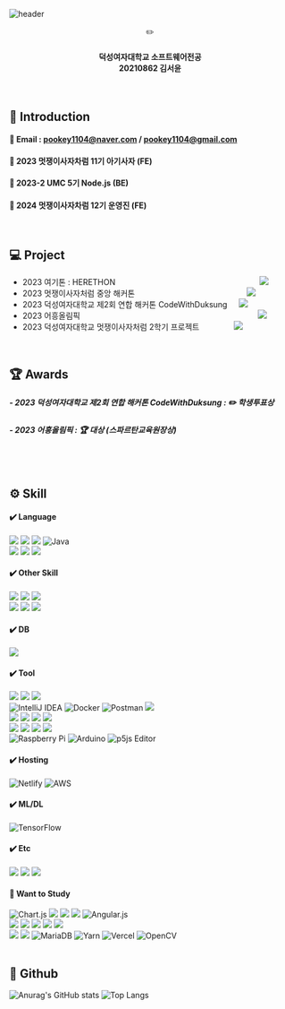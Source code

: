 
![header](https://capsule-render.vercel.app/api?type=waving&color=0:dfd3e4,100:9fd7d3&height=200&section=header&text=SeoYoon's%20Github&fontSize=45&fontAlign=26&fontAlignY=36)

<div align="center">
✏️<br>
<h4>덕성여자대학교 소프트웨어전공<br>
20210862 김서윤</h4>
</div>
<br>

## 📒 Introduction
#### 📌 Email : pookey1104@naver.com / pookey1104@gmail.com
#### 📌 2023 멋쟁이사자차럼 11기 아기사자 (FE)
#### 📌 2023-2 UMC 5기 Node.js (BE)
#### 📌 2024 멋쟁이사자차럼 12기 운영진 (FE)
<br>

## 💻 Project
- 2023 여기톤 : HERETHON⠀⠀⠀⠀⠀⠀⠀⠀⠀⠀⠀⠀⠀⠀⠀⠀⠀ ⠀⠀⠀ ⠀⠀     ⠀⠀<a href="https://github.com/pookey1104/Herethon-1.git"><img src="https://img.shields.io/badge/ANDO-1C4747?style=badge&logo=github&logoColor=white"></a>
- 2023 멋쟁이사자처럼 중앙 해커톤⠀⠀⠀⠀⠀⠀⠀⠀⠀ ⠀ ⠀ ⠀⠀⠀⠀⠀⠀  ⠀<a href="https://github.com/pookey1104/Savior.git"><img src="https://img.shields.io/badge/Savior-412E27?style=badge&logo=github&logoColor=white"></a>
- 2023 덕성여자대학교 제2회 연합 해커톤 CodeWithDuksung⠀⠀<a href="https://github.com/pookey1104/2023-CodeWithDS-04.git"><img src="https://img.shields.io/badge/졸업을도와조-8F183E?style=badge&logo=github&logoColor=white"></a>
- 2023 어흥올림픽⠀⠀⠀⠀⠀⠀⠀⠀⠀⠀⠀⠀⠀⠀⠀⠀ ⠀ ⠀ ⠀ ⠀ ⠀ ⠀⠀⠀ ⠀⠀     ⠀⠀<a href="https://github.com/pookey1104/AHEUNGTHON_Team_5.git"><img src="https://img.shields.io/badge/Teaming-297FFF?style=badge&logo=github&logoColor=white"></a>
- 2023 덕성여자대학교 멋쟁이사자처럼 2학기 프로젝트⠀⠀⠀⠀⠀⠀<a href="(https://github.com/pookey1104/ToTree.git"><img src="https://img.shields.io/badge/ToTree-465C38?style=badge&logo=github&logoColor=white"></a>
<br>

## 🏆 Awards
##### - 2023 덕성여자대학교 제2회 연합 해커톤 CodeWithDuksung : ✏️ 학생투표상
##### - 2023 어흥올림픽 : 🏆 대상 (스파르탄교육원장상)
<br> <br>

## ⚙️ Skill
#### ✔️ Language
<img src="https://img.shields.io/badge/c-A8B9CC?style=for-the-badge&logo=c&logoColor=white"> <img src="https://img.shields.io/badge/c++-00599C?style=for-the-badge&logo=c%2B%2B&logoColor=white"> <img src="https://img.shields.io/badge/python-3776AB?style=for-the-badge&logo=python&logoColor=white"> ![Java](https://img.shields.io/badge/java-%23ED8B00.svg?style=for-the-badge&logo=openjdk&logoColor=white) <br>
<img src="https://img.shields.io/badge/html5-E34F26?style=for-the-badge&logo=html5&logoColor=white"> <img src="https://img.shields.io/badge/css3-1572B6?style=for-the-badge&logo=css3&logoColor=white"> <img src="https://img.shields.io/badge/javascript-F7DF1E?style=for-the-badge&logo=javascript&logoColor=black"> 
<br>

#### ✔️ Other Skill
<img src="https://img.shields.io/badge/react-61DAFB?style=for-the-badge&logo=react&logoColor=white"> <img src="https://img.shields.io/badge/node.js-339933?style=for-the-badge&logo=nodedotjs&logoColor=white"> <img src="https://img.shields.io/badge/p5.js-ED225D?style=for-the-badge&logo=p5.js&logoColor=FFFFFF"> <br> <img src="https://img.shields.io/badge/jsp-2C2255?style=for-the-badge&logo=jsp&logoColor=white"> <img src="https://img.shields.io/badge/jquery-0769AD?style=for-the-badge&logo=jquery&logoColor=white"> <img src="https://img.shields.io/badge/django-092E20?style=for-the-badge&logo=django&logoColor=white">
<br>

#### ✔️ DB
<img src="https://img.shields.io/badge/mysql-4479A1?style=for-the-badge&logo=mysql&logoColor=white"> 

#### ✔️ Tool
<img src="https://img.shields.io/badge/VS Code-007ACC?style=for-the-badge&logo=visualstudiocode&logoColor=white"> <img src="https://img.shields.io/badge/visual studio-5C2D91?style=for-the-badge&logo=visualstudio&logoColor=white"> <img src="https://img.shields.io/badge/eclipse-2C2255?style=for-the-badge&logo=eclipseide&logoColor=white"> <br>
![IntelliJ IDEA](https://img.shields.io/badge/IntelliJ-000000.svg?style=for-the-badge&logo=intellij-idea&logoColor=white) ![Docker](https://img.shields.io/badge/docker-%230db7ed.svg?style=for-the-badge&logo=docker&logoColor=white) ![Postman](https://img.shields.io/badge/Postman-FF6C37?style=for-the-badge&logo=postman&logoColor=white) <img src="https://img.shields.io/badge/linux-FCC624?style=for-the-badge&logo=linux&logoColor=black"> <br>
<img src="https://img.shields.io/badge/pycharm-000000?style=for-the-badge&logo=pycharm&logoColor=white"> <img src="https://img.shields.io/badge/anaconda-44A833?style=for-the-badge&logo=anaconda&logoColor=white"> <img src="https://img.shields.io/badge/jupyter-F37626?style=for-the-badge&logo=jupyter&logoColor=white"> <img src="https://img.shields.io/badge/vmware-607078?style=for-the-badge&logo=vmware&logoColor=white"> <br>
<img src="https://img.shields.io/badge/android studio-3DDC84?style=for-the-badge&logo=androidstudio&logoColor=white"> <img src="https://img.shields.io/badge/github-181717?style=for-the-badge&logo=github&logoColor=white"> <img src="https://img.shields.io/badge/git-F05032?style=for-the-badge&logo=git&logoColor=white"> <img src="https://img.shields.io/badge/figma-F24E1E?style=for-the-badge&logo=figma&logoColor=white"> <br>
![Raspberry Pi](https://img.shields.io/badge/-RaspberryPi-C51A4A?style=for-the-badge&logo=Raspberry-Pi) ![Arduino](https://img.shields.io/badge/-Arduino-00979D?style=for-the-badge&logo=Arduino&logoColor=white) ![p5js Editor](https://img.shields.io/badge/p5.jsEditor-ED225D?style=for-the-badge&logo=p5.js&logoColor=FFFFFF)
<br>

#### ✔️ Hosting
![Netlify](https://img.shields.io/badge/netlify-%23000000.svg?style=for-the-badge&logo=netlify&logoColor=#00C7B7) ![AWS](https://img.shields.io/badge/AmazonWebServices-%23FF9900.svg?style=for-the-badge&logo=amazon-aws&logoColor=white)
<br>

#### ✔️ ML/DL
![TensorFlow](https://img.shields.io/badge/TensorFlow-%23FF6F00.svg?style=for-the-badge&logo=TensorFlow&logoColor=white)

#### ✔️ Etc
<a href="https://upbeat-brand-98c.notion.site/Portfolio-75823044eb224815aa777d6dd8805290?pvs=4"><img src="https://img.shields.io/badge/notion-000000?style=for-the-badge&logo=notion&logoColor=white"></a> <img src="https://img.shields.io/badge/discord-5865F2?style=for-the-badge&logo=discord&logoColor=white"> <a href="https://www.instagram.com/may_020503/"><img src="https://img.shields.io/badge/instagram-E4405F?style=for-the-badge&logo=instagram&logoColor=white"></a>
<br>

#### 🌱 Want to Study
![Chart.js](https://img.shields.io/badge/chart.js-F5788D.svg?style=for-the-badge&logo=chart.js&logoColor=white) <img src="https://img.shields.io/badge/NextJS-black.svg?style=for-the-badge&logo=next.js&logoColor=white"> <img src="https://img.shields.io/badge/vuejs-%2335495e.svg?style=for-the-badge&logo=vuedotjs&logoColor=%234FC08D"> <img src="https://img.shields.io/badge/threejs-black?style=for-the-badge&logo=three.js&logoColor=white"> 	![Angular.js](https://img.shields.io/badge/angularjs-%23E23237.svg?style=for-the-badge&logo=angularjs&logoColor=white) <br>
<img src="https://img.shields.io/badge/SASS-hotpink.svg?style=for-the-badge&logo=SASS&logoColor=white"> <img src="https://img.shields.io/badge/tailwindcss-%2338B2AC.svg?style=for-the-badge&logo=tailwind-css&logoColor=white"> <img src="https://img.shields.io/badge/typescript-3178C6?style=for-the-badge&logo=typescript&logoColor=white"> <img src="https://img.shields.io/badge/kotlin-%237F52FF.svg?style=for-the-badge&logo=kotlin&logoColor=white"> <img src="https://img.shields.io/badge/json-000000?style=for-the-badge&logo=json&logoColor=white">
<br>
<img src="https://img.shields.io/badge/firebase-%23039BE5.svg?style=for-the-badge&logo=firebase"> <img src="https://img.shields.io/badge/MongoDB-%234ea94b.svg?style=for-the-badge&logo=mongodb&logoColor=white"> ![MariaDB](https://img.shields.io/badge/MariaDB-003545?style=for-the-badge&logo=mariadb&logoColor=white) ![Yarn](https://img.shields.io/badge/yarn-%232C8EBB.svg?style=for-the-badge&logo=yarn&logoColor=white) ![Vercel](https://img.shields.io/badge/vercel-%23000000.svg?style=for-the-badge&logo=vercel&logoColor=white) ![OpenCV](https://img.shields.io/badge/opencv-%23white.svg?style=for-the-badge&logo=opencv&logoColor=white)
<br><br>

## 💬 Github
![Anurag's GitHub stats](https://github-readme-stats.vercel.app/api?username=pookey1104&show_icons=true&theme=buefy)
![Top Langs](https://github-readme-stats.vercel.app/api/top-langs/?username=pookey1104&layout=compact&theme=buefy)
